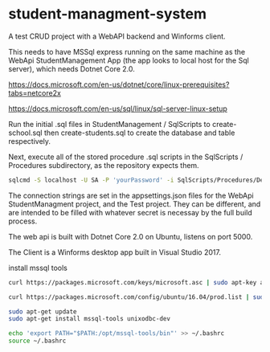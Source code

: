 # student-managment-system

A test CRUD project with a WebAPI backend and Winforms client. 

This needs to have MSSql express running on the same machine as the WebApi StudentManagement App (the app looks to local host for the Sql server), which needs Dotnet Core 2.0.

https://docs.microsoft.com/en-us/dotnet/core/linux-prerequisites?tabs=netcore2x

https://docs.microsoft.com/en-us/sql/linux/sql-server-linux-setup

Run the initial .sql files in StudentManagement / SqlScripts to create-school.sql then create-students.sql to create the database and table respectively. 

Next, execute all of the stored procedure .sql scripts in the SqlScripts / Procedures subdirectory, as the repository expects them. 
```bash
sqlcmd -S localhost -U SA -P 'yourPassword' -i SqlScripts/Procedures/DeleteStudent.sql.
```

The connection strings are set in the appsettings.json files for the WebApi StudentManagment project, and the Test project. They can be different, and are intended to be filled with whatever secret is necessay by the full build process. 

The web api is built with Dotnet Core 2.0 on Ubuntu, listens on port 5000. 

The Client is a Winforms desktop app built in Visual Studio 2017. 

install mssql tools
```bash
curl https://packages.microsoft.com/keys/microsoft.asc | sudo apt-key add -

curl https://packages.microsoft.com/config/ubuntu/16.04/prod.list | sudo tee /etc/apt/sources.list.d/msprod.list

sudo apt-get update 
sudo apt-get install mssql-tools unixodbc-dev

echo 'export PATH="$PATH:/opt/mssql-tools/bin"' >> ~/.bashrc
source ~/.bashrc
```
